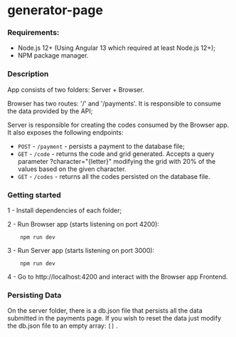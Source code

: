 # generator-page
### Requirements:
- Node.js 12+ (Using Angular 13 which required at least Node.js 12+);
- NPM package manager.

### Description
App consists of two folders: Server + Browser.

Browser has two routes: '/' and '/payments'. It is responsible to consume the data provided by the API;

Server is responsible for creating the codes consumed by the Browser app. It also exposes the following endpoints:
- ```POST``` - ```/payment``` - persists a payment to the database file;
- ```GET``` - ```/code``` - returns the code and grid generated. Accepts a query parameter ?character="{letter}" modifying the grid with 20% of the values based on the given character.
- ```GET``` - ```/codes``` - returns all the codes persisted on the database file.

### Getting started
1 - Install dependencies of each folder;

2 - Run Browser app (starts listening on port 4200):
```shell
    npm run dev
```

3 - Run Server app (starts listening on port 3000):
```shell
    npm run dev
```

4 - Go to http://localhost:4200 and interact with the Browser app Frontend.

### Persisting Data
On the server folder, there is a db.json file that persists all the data submitted in the payments page. If you wish to reset the data just modify the db.json file to an empty array: ```[]``` .